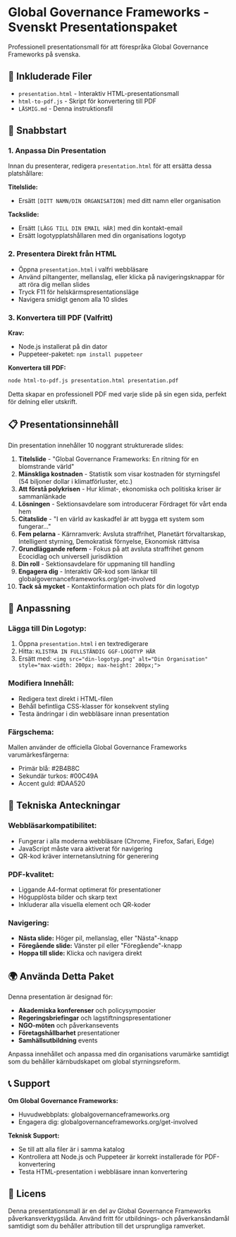 # Global Governance Frameworks - Svenskt Presentationspaket

Professionell presentationsmall för att förespråka Global Governance Frameworks på svenska.

## 📁 Inkluderade Filer

- `presentation.html` - Interaktiv HTML-presentationsmall
- `html-to-pdf.js` - Skript för konvertering till PDF
- `LÄSMIG.md` - Denna instruktionsfil

## 🎯 Snabbstart

### 1. Anpassa Din Presentation

Innan du presenterar, redigera `presentation.html` för att ersätta dessa platshållare:

**Titelslide:**
- Ersätt `[DITT NAMN/DIN ORGANISATION]` med ditt namn eller organisation

**Tackslide:**
- Ersätt `[LÄGG TILL DIN EMAIL HÄR]` med din kontakt-email
- Ersätt logotypplatshållaren med din organisations logotyp

### 2. Presentera Direkt från HTML

- Öppna `presentation.html` i valfri webbläsare
- Använd piltangenter, mellanslag, eller klicka på navigeringsknappar för att röra dig mellan slides
- Tryck F11 för helskärmspresentationsläge
- Navigera smidigt genom alla 10 slides

### 3. Konvertera till PDF (Valfritt)

**Krav:**
- Node.js installerat på din dator
- Puppeteer-paketet: `npm install puppeteer`

**Konvertera till PDF:**
```bash
node html-to-pdf.js presentation.html presentation.pdf
```

Detta skapar en professionell PDF med varje slide på sin egen sida, perfekt för delning eller utskrift.

## 📋 Presentationsinnehåll

Din presentation innehåller 10 noggrant strukturerade slides:

1. **Titelslide** - "Global Governance Frameworks: En ritning för en blomstrande värld"
2. **Mänskliga kostnaden** - Statistik som visar kostnaden för styrningsfel (54 biljoner dollar i klimatförluster, etc.)
3. **Att förstå polykrisen** - Hur klimat-, ekonomiska och politiska kriser är sammanlänkade
4. **Lösningen** - Sektionsavdelare som introducerar Fördraget för vårt enda hem
5. **Citatslide** - "I en värld av kaskadfel är att bygga ett system som fungerar..."
6. **Fem pelarna** - Kärnramverk: Avsluta straffrihet, Planetärt förvaltarskap, Intelligent styrning, Demokratisk förnyelse, Ekonomisk rättvisa
7. **Grundläggande reform** - Fokus på att avsluta straffrihet genom Ecocidlag och universell jurisdiktion
8. **Din roll** - Sektionsavdelare för uppmaning till handling
9. **Engagera dig** - Interaktiv QR-kod som länkar till globalgovernanceframeworks.org/get-involved
10. **Tack så mycket** - Kontaktinformation och plats för din logotyp

## 🎨 Anpassning

### Lägga till Din Logotyp:
1. Öppna `presentation.html` i en textredigerare
2. Hitta: `KLISTRA IN FULLSTÄNDIG GGF-LOGOTYP HÄR`
3. Ersätt med: `<img src="din-logotyp.png" alt="Din Organisation" style="max-width: 200px; max-height: 200px;">`

### Modifiera Innehåll:
- Redigera text direkt i HTML-filen
- Behåll befintliga CSS-klasser för konsekvent styling
- Testa ändringar i din webbläsare innan presentation

### Färgschema:
Mallen använder de officiella Global Governance Frameworks varumärkesfärgerna:
- Primär blå: #2B4B8C
- Sekundär turkos: #00C49A  
- Accent guld: #DAA520

## 🔧 Tekniska Anteckningar

### Webbläsarkompatibilitet:
- Fungerar i alla moderna webbläsare (Chrome, Firefox, Safari, Edge)
- JavaScript måste vara aktiverat för navigering
- QR-kod kräver internetanslutning för generering

### PDF-kvalitet:
- Liggande A4-format optimerat för presentationer
- Högupplösta bilder och skarp text
- Inkluderar alla visuella element och QR-koder

### Navigering:
- **Nästa slide:** Höger pil, mellanslag, eller "Nästa"-knapp
- **Föregående slide:** Vänster pil eller "Föregående"-knapp
- **Hoppa till slide:** Klicka och navigera direkt

## 🌍 Använda Detta Paket

Denna presentation är designad för:
- **Akademiska konferenser** och policysymposier
- **Regeringsbriefingar** och lagstiftningspresentationer
- **NGO-möten** och påverkansevents
- **Företagshållbarhet** presentationer
- **Samhällsutbildning** events

Anpassa innehållet och anpassa med din organisations varumärke samtidigt som du behåller kärnbudskapet om global styrningsreform.

## 📞 Support

**Om Global Governance Frameworks:**
- Huvudwebbplats: globalgovernanceframeworks.org
- Engagera dig: globalgovernanceframeworks.org/get-involved

**Teknisk Support:**
- Se till att alla filer är i samma katalog
- Kontrollera att Node.js och Puppeteer är korrekt installerade för PDF-konvertering
- Testa HTML-presentation i webbläsare innan konvertering

## 📄 Licens

Denna presentationsmall är en del av Global Governance Frameworks påverkansverktygslåda. Använd fritt för utbildnings- och påverkansändamål samtidigt som du behåller attribution till det ursprungliga ramverket.
